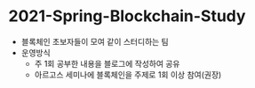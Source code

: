 # 2021-Spring-Blockchain-Study
- 블록체인 초보자들이 모여 같이 스터디하는 팀
- 운영방식
  - 주 1회 공부한 내용을 블로그에 작성하여 공유
  - 아르고스 세미나에 블록체인을 주제로 1회 이상 참여(권장)
